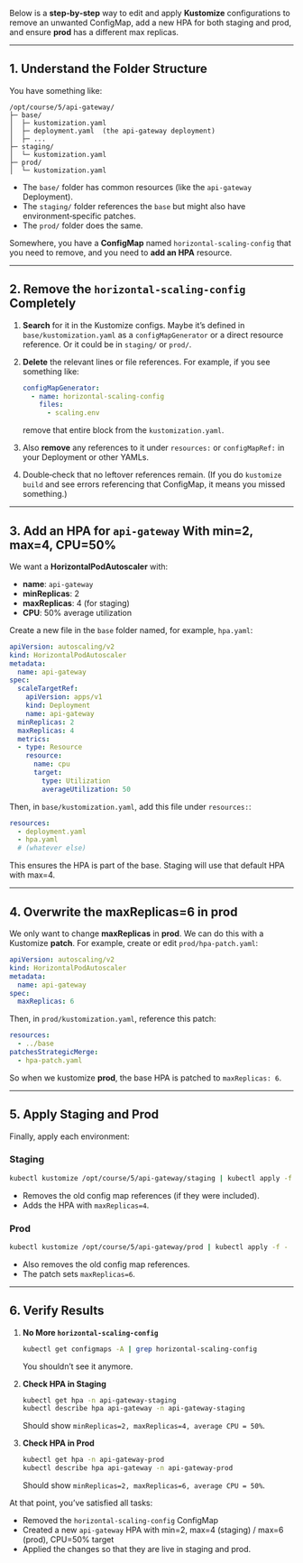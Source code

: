 Below is a **step‐by‐step** way to edit and apply **Kustomize** configurations to remove an unwanted ConfigMap, add a new HPA for both staging and prod, and ensure **prod** has a different max replicas.

---

## 1. Understand the Folder Structure

You have something like:

```
/opt/course/5/api-gateway/
├─ base/
│  ├─ kustomization.yaml
│  ├─ deployment.yaml  (the api-gateway deployment)
│  ├─ ...
├─ staging/
│  └─ kustomization.yaml
├─ prod/
│  └─ kustomization.yaml
```

- The `base/` folder has common resources (like the `api-gateway` Deployment).
- The `staging/` folder references the `base` but might also have environment‐specific patches.
- The `prod/` folder does the same.

Somewhere, you have a **ConfigMap** named `horizontal-scaling-config` that you need to remove, and you need to **add an HPA** resource.

---

## 2. Remove the `horizontal-scaling-config` Completely

1. **Search** for it in the Kustomize configs. Maybe it’s defined in `base/kustomization.yaml` as a `configMapGenerator` or a direct resource reference. Or it could be in `staging/` or `prod/`.
    
2. **Delete** the relevant lines or file references. For example, if you see something like:
    
    ```yaml
    configMapGenerator:
      - name: horizontal-scaling-config
        files:
          - scaling.env
    ```
    
    remove that entire block from the `kustomization.yaml`.
    
3. Also **remove** any references to it under `resources:` or `configMapRef:` in your Deployment or other YAMLs.
    
4. Double‐check that no leftover references remain. (If you do `kustomize build` and see errors referencing that ConfigMap, it means you missed something.)
    

---

## 3. Add an HPA for `api-gateway` With min=2, max=4, CPU=50%

We want a **HorizontalPodAutoscaler** with:

- **name**: `api-gateway`
- **minReplicas**: 2
- **maxReplicas**: 4 (for staging)
- **CPU**: 50% average utilization

Create a new file in the `base` folder named, for example, `hpa.yaml`:

```yaml
apiVersion: autoscaling/v2
kind: HorizontalPodAutoscaler
metadata:
  name: api-gateway
spec:
  scaleTargetRef:
    apiVersion: apps/v1
    kind: Deployment
    name: api-gateway
  minReplicas: 2
  maxReplicas: 4
  metrics:
  - type: Resource
    resource:
      name: cpu
      target:
        type: Utilization
        averageUtilization: 50
```

Then, in `base/kustomization.yaml`, add this file under `resources:`:

```yaml
resources:
  - deployment.yaml
  - hpa.yaml
  # (whatever else)
```

This ensures the HPA is part of the base. Staging will use that default HPA with max=4.

---

## 4. Overwrite the maxReplicas=6 in prod

We only want to change **maxReplicas** in **prod**. We can do this with a Kustomize **patch**. For example, create or edit `prod/hpa-patch.yaml`:

```yaml
apiVersion: autoscaling/v2
kind: HorizontalPodAutoscaler
metadata:
  name: api-gateway
spec:
  maxReplicas: 6
```

Then, in `prod/kustomization.yaml`, reference this patch:

```yaml
resources:
  - ../base
patchesStrategicMerge:
  - hpa-patch.yaml
```

So when we kustomize **prod**, the base HPA is patched to `maxReplicas: 6`.

---

## 5. Apply Staging and Prod

Finally, apply each environment:

### **Staging**

```bash
kubectl kustomize /opt/course/5/api-gateway/staging | kubectl apply -f -
```

- Removes the old config map references (if they were included).
- Adds the HPA with `maxReplicas=4`.

### **Prod**

```bash
kubectl kustomize /opt/course/5/api-gateway/prod | kubectl apply -f -
```

- Also removes the old config map references.
- The patch sets `maxReplicas=6`.

---

## 6. Verify Results

1. **No More `horizontal-scaling-config`**
    
    ```bash
    kubectl get configmaps -A | grep horizontal-scaling-config
    ```
    
    You shouldn’t see it anymore.
    
2. **Check HPA in Staging**
    
    ```bash
    kubectl get hpa -n api-gateway-staging
    kubectl describe hpa api-gateway -n api-gateway-staging
    ```
    
    Should show `minReplicas=2, maxReplicas=4, average CPU = 50%`.
    
3. **Check HPA in Prod**
    
    ```bash
    kubectl get hpa -n api-gateway-prod
    kubectl describe hpa api-gateway -n api-gateway-prod
    ```
    
    Should show `minReplicas=2, maxReplicas=6, average CPU = 50%`.
    

At that point, you’ve satisfied all tasks:

- Removed the `horizontal-scaling-config` ConfigMap
- Created a new `api-gateway` HPA with min=2, max=4 (staging) / max=6 (prod), CPU=50% target
- Applied the changes so that they are live in staging and prod.